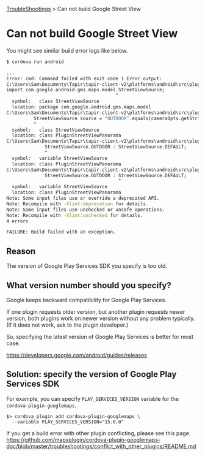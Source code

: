 [TroubleShootings](../README.md) > Can not build Google Street View

# Can not build Google Street View

You might see similar build error logs like below.


``` bash
$ cordova run android

...
Error: cmd: Command failed with exit code 1 Error output:
C:\Users\Sam\Documents\Tapir\tapir-client-v2\platforms\android\src\plugin\google\maps\PluginStreetViewPanorama.java:21: error: cannot find symbol
import com.google.android.gms.maps.model.StreetViewSource;
                                        ^
  symbol:   class StreetViewSource
  location: package com.google.android.gms.maps.model
C:\Users\Sam\Documents\Tapir\tapir-client-v2\platforms\android\src\plugin\google\maps\PluginStreetViewPanorama.java:93: error: cannot find symbol
          StreetViewSource source = "OUTDOOR".equals(cameraOpts.getString("source")) ?
          ^
  symbol:   class StreetViewSource
  location: class PluginStreetViewPanorama
C:\Users\Sam\Documents\Tapir\tapir-client-v2\platforms\android\src\plugin\google\maps\PluginStreetViewPanorama.java:94: error: cannot find symbol
              StreetViewSource.OUTDOOR : StreetViewSource.DEFAULT;
              ^
  symbol:   variable StreetViewSource
  location: class PluginStreetViewPanorama
C:\Users\Sam\Documents\Tapir\tapir-client-v2\platforms\android\src\plugin\google\maps\PluginStreetViewPanorama.java:94: error: cannot find symbol
              StreetViewSource.OUTDOOR : StreetViewSource.DEFAULT;
                                         ^
  symbol:   variable StreetViewSource
  location: class PluginStreetViewPanorama
Note: Some input files use or override a deprecated API.
Note: Recompile with -Xlint:deprecation for details.
Note: Some input files use unchecked or unsafe operations.
Note: Recompile with -Xlint:unchecked for details.
4 errors

FAILURE: Build failed with an exception.
```


## Reason

The version of Google Play Services SDK you specify is too old.


## What version number should you specify?

Google keeps backward compatibility for Google Play Services.

If one plugin requests older version, but another plugin requests newer version, both plugins work on newer version without any problem typically.
(If it does not work, ask to the plugin developer.)

So, specifying the latest version of Google Play Services is better for most case.

https://developers.google.com/android/guides/releases


## Solution: specify the version of Google Play Services SDK

For example, you can specify `PLAY_SERVICES_VERSION` variable for the `cordova-plugin-googlemaps`.

```
$> cordova plugin add cordova-plugin-googlemaps \
  --variable PLAY_SERVICES_VERSION="15.0.0"
```

If you get a build error with other plugin conflicting, please see this page.
https://github.com/mapsplugin/cordova-plugin-googlemaps-doc/blob/master/troubleshootings/conflict_with_other_plugins/README.md
